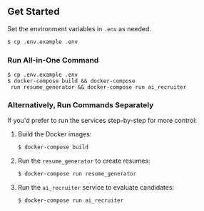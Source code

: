 
## Get Started

Set the environment variables in `.env` as needed.

```bash
$ cp .env.example .env
```

### Run All-in-One Command
```
$ cp .env.example .env
$ docker-compose build && docker-compose
 run resume_generator && docker-compose run ai_recruiter
```

### Alternatively, Run Commands Separately
If you'd prefer to run the services step-by-step for more control:

1. Build the Docker images:
   ```bash
   $ docker-compose build
   ```

2. Run the `resume_generator` to create resumes:
   ```bash
   $ docker-compose run resume_generator
   ```

3. Run the `ai_recruiter` service to evaluate candidates:
   ```bash
   $ docker-compose run ai_recruiter
   ```